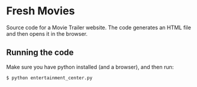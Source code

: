 # Fresh Movies
Source code for a Movie Trailer website. The code generates an HTML file and
then opens it in the browser.

## Running the code

Make sure you have python installed (and a browser), and then run:

```
$ python entertainment_center.py
```

